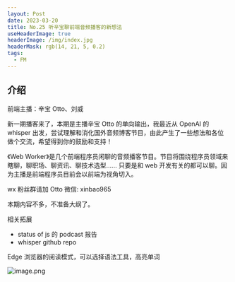 ```yaml
---
layout: Post
date: 2023-03-20
title: No.25 听辛宝聊前端音频播客的新想法
useHeaderImage: true
headerImage: /img/index.jpg
headerMask: rgb(14, 21, 5, 0.2)
tags:
  - FM
---
```


## 介绍

前端主播：辛宝 Otto、刘威

新一期播客来了，本期是主播辛宝 Otto 的单向输出，我最近从 OpenAI 的 whisper 出发，尝试理解和消化国外音频博客节目，由此产生了一些想法和各位做个交流，希望得到你的鼓励和支持！

《Web Worker》是几个前端程序员闲聊的音频播客节目。节目将围绕程序员领域来瞎聊，聊职场、聊资讯、聊技术选型...... 只要是和 web 开发有关的都可以聊。因为主播是前端程序员目前会以前端为视角切入。

wx 粉丝群请加 Otto 微信: xinbao965

本期内容不多，不准备大纲了。

相关拓展

- status of js 的 podcast 报告
- whisper github repo

Edge 浏览器的阅读模式，可以选择语法工具，高亮单词

![image.png](/img/25.png)
